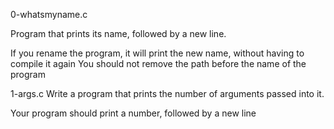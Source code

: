 0-whatsmyname.c

Program that prints its name, followed by a new line.

If you rename the program, it will print the new name, without having to compile it again
You should not remove the path before the name of the program

1-args.c
Write a program that prints the number of arguments passed into it.

Your program should print a number, followed by a new line
